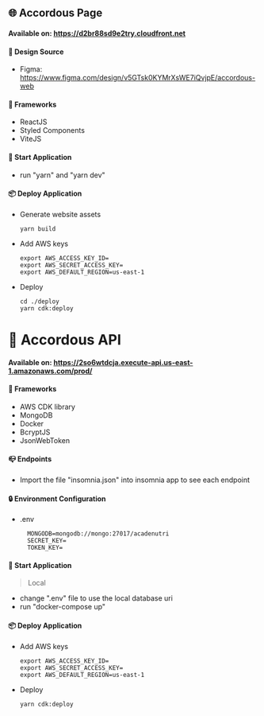 ## 🌐 Accordous Page

#### Available on: https://d2br88sd9e2try.cloudfront.net

#### 🎨 Design Source

- Figma: https://www.figma.com/design/v5GTsk0KYMrXsWE7iQvjpE/accordous-web

#### 🔨 Frameworks

- ReactJS
- Styled Components
- ViteJS

#### 🚀 Start Application

- run "yarn" and "yarn dev"

#### 📦 Deploy Application

- Generate website assets

  ```
  yarn build
  ```

- Add AWS keys

  ```
  export AWS_ACCESS_KEY_ID=
  export AWS_SECRET_ACCESS_KEY=
  export AWS_DEFAULT_REGION=us-east-1
  ```

- Deploy

  ```
  cd ./deploy
  yarn cdk:deploy
  ```

# 📡 Accordous API

#### Available on: https://2so6wtdcja.execute-api.us-east-1.amazonaws.com/prod/

#### 🔨 Frameworks

- AWS CDK library
- MongoDB
- Docker
- BcryptJS
- JsonWebToken

#### 📪 Endpoints

- Import the file "insomnia.json" into insomnia app to see each endpoint

#### 🔒 Environment Configuration

- .env

  ```
    MONGODB=mongodb://mongo:27017/acadenutri
    SECRET_KEY=
    TOKEN_KEY=
  ```

#### 🚀 Start Application

> Local

- change ".env" file to use the local database uri
- run "docker-compose up"

#### 📦 Deploy Application

- Add AWS keys

  ```
  export AWS_ACCESS_KEY_ID=
  export AWS_SECRET_ACCESS_KEY=
  export AWS_DEFAULT_REGION=us-east-1
  ```

- Deploy

  ```
  yarn cdk:deploy
  ```
